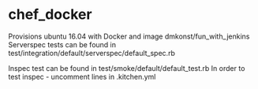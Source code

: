 # chef_docker

Provisions ubuntu 16.04 with Docker and image dmkonst/fun_with_jenkins
Serverspec tests can be found in test/integration/default/serverspec/default_spec.rb

Inspec test can be found in test/smoke/default/default_test.rb
In order to test inspec - uncomment lines in .kitchen.yml

